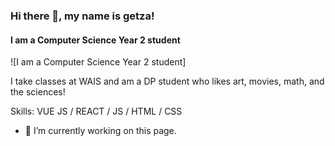 ### Hi there 👋, my name is getza!
#### I am a Computer Science Year 2 student
![I am a Computer Science Year 2 student]

I take classes at WAIS and am a DP student who likes art, movies, math, and the sciences!

Skills: VUE JS / REACT / JS / HTML / CSS

- 🔭 I’m currently working on this page. 
